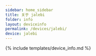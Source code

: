 ```yaml
---
sidebar: home_sidebar
title: 关于 jalebi
folder: info
layout: deviceinfo
permalink: /devices/jalebi/
device: jalebi
---
```

{% include templates/device_info.md %}
